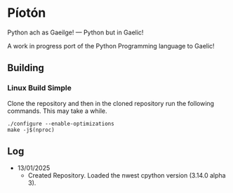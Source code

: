 # Píotón

Python ach as Gaeilge! — Python but in Gaelic!

A work in progress port of the Python Programming language to Gaelic!

## Building
### Linux Build Simple

Clone the repository and then in the cloned repository run the following commands. This may take a while.

````commandline
./configure --enable-optimizations
make -j$(nproc)
````
## Log

* 13/01/2025
    * Created Repository. Loaded the nwest cpython version (3.14.0 alpha 3).
